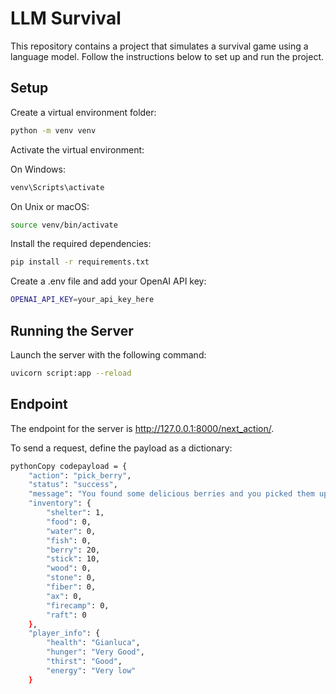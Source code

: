 # LLM Survival

This repository contains a project that simulates a survival game using a language model. Follow the instructions below to set up and run the project.

## Setup

Create a virtual environment folder:

```bash
python -m venv venv
```

Activate the virtual environment:


On Windows:
```bash
venv\Scripts\activate
```
On Unix or macOS:
```bash
source venv/bin/activate
```
Install the required dependencies:

```bash
pip install -r requirements.txt
```

Create a .env file and add your OpenAI API key:
```bash
OPENAI_API_KEY=your_api_key_here
```

## Running the Server
Launch the server with the following command:
```bash
uvicorn script:app --reload
```

## Endpoint

The endpoint for the server is http://127.0.0.1:8000/next_action/.

To send a request, define the payload as a dictionary:
```bash
pythonCopy codepayload = {
    "action": "pick_berry",
    "status": "success",
    "message": "You found some delicious berries and you picked them up!",
    "inventory": {
        "shelter": 1,
        "food": 0,
        "water": 0,
        "fish": 0,
        "berry": 20,
        "stick": 10,
        "wood": 0,
        "stone": 0,
        "fiber": 0,
        "ax": 0,
        "firecamp": 0,
        "raft": 0
    },
    "player_info": {
        "health": "Gianluca",
        "hunger": "Very Good",
        "thirst": "Good",
        "energy": "Very low"
    }
```
